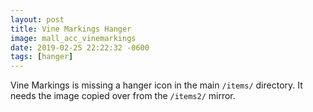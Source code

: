 ```yaml
---
layout: post
title: Vine Markings Hanger
image: mall_acc_vinemarkings
date: 2019-02-25 22:22:32 -0600
tags: [hanger]
---
```


Vine Markings is missing a hanger icon in the main `/items/` directory. It needs the image copied over from the `/items2/` mirror.
